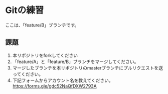 # Gitの練習


ここは、「feature/B」ブランチです。
## 課題
1. 本リポジトリをforkしてください
2. 「feature/A」と「feature/B」ブランチをマージしてください。
3. マージしたブランチを本リポジトリのmasterブランチにプルリクエストを送ってください。
2. 下記フォームからアカウント名を教えてください。
https://forms.gle/gdc52NaQfDXW2793A

